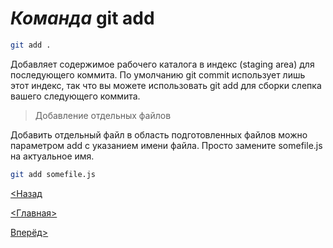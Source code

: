 # ***Команда*** **git add**

```bash
git add .
```

 Добавляет содержимое рабочего каталога в индекс (staging area) для последующего коммита. По умолчанию git commit использует лишь этот индекс, так что вы можете использовать git add для сборки слепка вашего следующего коммита.

>Добавление отдельных файлов

Добавить отдельный файл в область подготовленных файлов можно параметром add с указанием имени файла. Просто замените somefile.js на актуальное имя.

```bash
git add somefile.js
```

[<Назад](./../Pages/status.md)

[<Главная>](./../readme.md)
  
[Вперёд>](./Pages/../commit.md)
